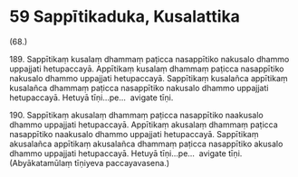 

# 59 Sappītikaduka, Kusalattika


(68.)

189\. Sappītikaṃ kusalaṃ dhammaṃ paṭicca nasappītiko nakusalo dhammo uppajjati hetupaccayā. Appītikaṃ kusalaṃ dhammaṃ paṭicca nasappītiko nakusalo dhammo uppajjati hetupaccayā. Sappītikaṃ kusalañca appītikaṃ kusalañca dhammaṃ paṭicca nasappītiko nakusalo dhammo uppajjati hetupaccayā. Hetuyā tīṇi…pe…  avigate tīṇi.

190\. Sappītikaṃ akusalaṃ dhammaṃ paṭicca nasappītiko naakusalo dhammo uppajjati hetupaccayā. Appītikaṃ akusalaṃ dhammaṃ paṭicca nasappītiko naakusalo dhammo uppajjati hetupaccayā. Sappītikaṃ akusalañca appītikaṃ akusalañca dhammaṃ paṭicca nasappītiko akusalo dhammo uppajjati hetupaccayā. Hetuyā tīṇi…pe…  avigate tīṇi. (Abyākatamūlaṃ tīṇiyeva paccayavasena.)



